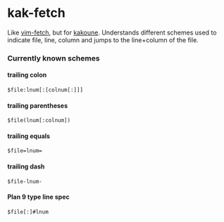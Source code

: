 # kak-fetch

Like [vim-fetch](https://github.com/wsdjeg/vim-fetch), but for [kakoune](https://kakoune.org).
Understands different schemes used to indicate file, line, column and jumps to the line+column of the file.

### Currently known schemes

#### trailing colon

`$file:lnum[:[colnum[:]]]`

#### trailing parentheses

`$file(lnum[:colnum])`

#### trailing equals

`$file=lnum=`

#### trailing dash

`$file-lnum-`

#### Plan 9 type line spec

`$file[:]#lnum`
